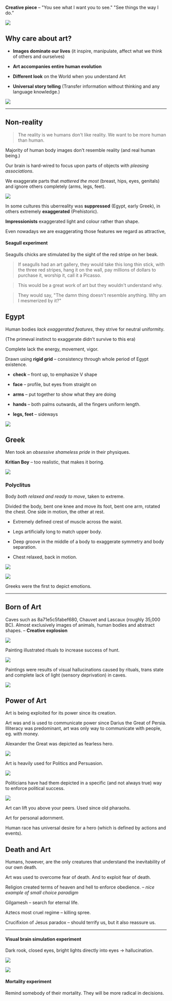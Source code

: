 **Creative piece** – "You see what I want you to see." "See things the way I do.”

  


![](assets/41d0e299ca1abeb2.jpg)  


  


## Why care about art?

  


* **Images dominate our lives** (it inspire, manipulate, affect what we think of others and ourselves)

* **Art accompanies entire human evolution**

* **Different look** on the World when you understand Art

* **Universal story telling** (Transfer information without thinking and any language knowledge.)

  


![](assets/350c5f3016fe83f6.jpg)  


  


---

  


## Non-reality

> The reality is we humans don't like reality. We want to be more human than human.

  


Majority of human body images don't resemble reality (and real human being.)

  


Our brain is hard-wired to focus upon parts of objects with *pleasing associations*.

We exaggerate parts that *mattered the most* (breast, hips, eyes, genitals) and ignore others completely (arms, legs, feet).

  


![](assets/a5717a649d346ed0.jpg)

  


In some cultures this uberreality was **suppressed** (Egypt, early Greek), in others extremely **exaggerated** (Prehistoric).

  


**Impressionists** exaggerated light and colour rather than shape.

  


Even nowadays we are exaggerating those features we regard as attractive,

  


#### Seagull experiment

Seagulls chicks are stimulated by the sight of the red stripe on her beak.

> If seagulls had an art gallery, they would take this long thin stick, with the three red stripes, hang it on the wall, pay millions of dollars to purchase it, worship it, call it a Picasso.

> This would be a great work of art but they wouldn't understand why.

> They would say, "The damn thing doesn't resemble anything. Why am I mesmerized by it?"

  


## Egypt

Human bodies *lack exaggerated features*, they strive for neutral uniformity.

(The primeval instinct to exaggerate didn't survive to this era)

Complete lack the energy, movement, vigor.

Drawn using **rigid grid** – consistency through whole period of Egypt existence.

  


* **check** – front up, to emphasize V shape

* **face** – profile, but eyes from straight on

* **arms** – put together to show what they are doing

* **hands** – both palms outwards, all the fingers uniform length.

* **legs, feet** – sideways

  


![](assets/3d53ef94b52ea8c8.jpg)  


  


## Greek

Men took an *obsessive shameless pride* in their physiques.

**Kritian Boy** – too realistic, that makes it boring.

  


![](assets/2e0c405d9948c4ee.jpg)  


  


### Polyclitus

  


Body *both relaxed and ready to move*, taken to extreme.

Divided the body, bent one knee and move its foot, bent one arm, rotated the chest. One side in motion, the other at rest.

  


* Extremely defined crest of muscle across the waist.

* Legs artificially long to match upper body.

* Deep groove in the middle of a body to exaggerate symmetry and body separation.

* Chest relaxed, back in motion.

  


![](assets/11ee4b84f396825a.jpg)  


  


![](assets/339a8702d867d581.jpg)  


  


Greeks were the first to depict emotions.

  


---

  


## Born of Art

  


Caves such as 8a71e5c5fabef680, Chauvet and Lascaux (roughly 35,000 BC). Almost exclusively images of animals, human bodies and abstract shapes. – **Creative explosion**

  


![](assets/8a71e5c5fabef680.jpg)  


  


Painting illustrated rituals to increase success of hunt.

![](assets/e342b7aa48cf5a92.jpg)

  


Paintings were results of visual hallucinations caused by rituals, trans state and complete lack of light (sensory deprivation) in caves.

![](assets/d0ec22e02f615cef.jpg)

  


## Power of Art

  


Art is being exploited for its power since its creation.

Art was and is used to communicate power since Darius the Great of Persia. Illiteracy was predominant, art was only way to communicate with people, eg. with money.

Alexander the Great was depicted as fearless hero.

  


![](assets/ba0c538d88854b36.jpg)

  


Art is heavily used for Politics and Persuasion.

  


![](assets/d208ffea8e2f849e.jpg)

  


Politicians have had them depicted in a specific (and not always true) way to enforce political success.

  


![](assets/4ea6bd1ef7e22dcf.jpg)

  


Art can lift you above your peers. Used since old pharaohs.

  


Art for personal adornment.

  


Human race has universal desire for a hero (which is defined by actions and events).

  


## Death and Art

Humans, however, are the only creatures that understand the inevitability of our own death.

Art was used to overcome fear of death. And to exploit fear of death.

  


Religion created terms of heaven and hell to enforce obedience. *– nice example of small choice paradigm*

  


Gilgamesh – search for eternal life.

  


Aztecs most cruel regime – killing spree.

  


Crucifixion of Jesus paradox – should terrify us, but it also reassure us.

  


---

  


#### Visual brain simulation experiment

Dark rook, closed eyes, bright lights directly into eyes -> hallucination.

  


![](assets/b8bae6926dcaf221.jpg)  


  


![](assets/ec7687e0e31c872f.jpg)  


  


#### Mortality experiment

Remind somebody of their mortality. They will be more radical in decisions.   

